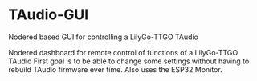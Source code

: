 # TAudio-GUI
Nodered based GUI for controlling a LilyGo-TTGO TAudio

Nodered dashboard for remote control of functions of a LilyGo-TTGO TAudio
First goal is to be able to change some settings without having to rebuild TAudio firmware ever time.
Also uses the ESP32 Monitor.
